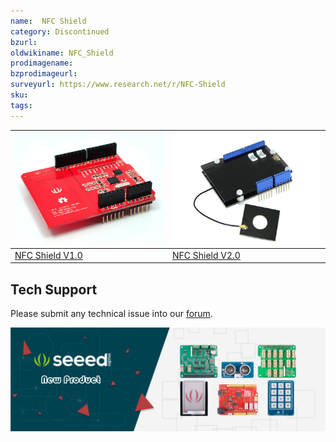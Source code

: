 ```yaml
---
name:  NFC Shield‏‎
category: Discontinued
bzurl:
oldwikiname: NFC_Shield‏‎
prodimagename:
bzprodimageurl:
surveyurl: https://www.research.net/r/NFC-Shield
sku:
tags:
---
```


|![](https://github.com/SeeedDocument/NFC_Shield/raw/master/img/NFC_Shield1.bmp)|![](https://github.com/SeeedDocument/NFC_Shield/raw/master/img/NFCshield.jpg)|
|---|---|
|[NFC Shield V1.0](http://wiki.seeedstudio.com/NFC_Shield_V1.0/) |[NFC Shield V2.0](http://wiki.seeedstudio.com/NFC_Shield_V2.0/) |

## Tech Support
Please submit any technical issue into our [forum](http://forum.seeedstudio.com/). <br /><p style="text-align:center"><a href="https://www.seeedstudio.com/act-4.html" target="_blank"><img src="https://github.com/SeeedDocument/Wiki_Banner/raw/master/new_product.jpg" /></a></p>